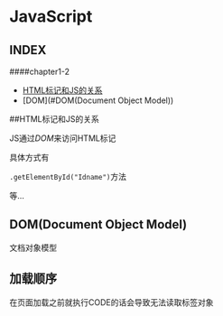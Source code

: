 # JavaScript 

## INDEX

####chapter1-2

- [HTML标记和JS的关系](#HTML标记和JS的关系)
- [DOM](#DOM(Document Object Model))











##HTML标记和JS的关系

JS通过*DOM*来访问HTML标记

具体方式有

`.getElementById("Idname")`方法

等...



## DOM(Document Object Model)

文档对象模型

## 加载顺序

在页面加载之前就执行CODE的话会导致无法读取标签对象

















